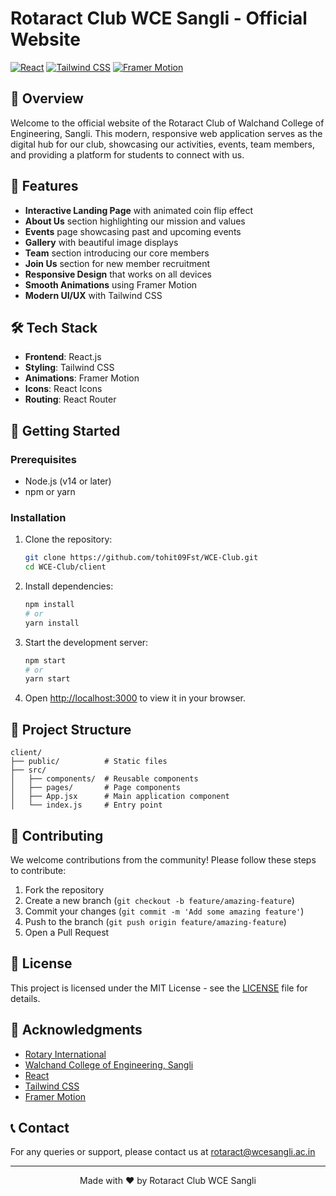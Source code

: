 # Rotaract Club WCE Sangli - Official Website

[![React](https://img.shields.io/badge/React-20232A?style=for-the-badge&logo=react&logoColor=61DAFB)](https://reactjs.org/)
[![Tailwind CSS](https://img.shields.io/badge/Tailwind_CSS-38B2AC?style=for-the-badge&logo=tailwind-css&logoColor=white)](https://tailwindcss.com/)
[![Framer Motion](https://img.shields.io/badge/Framer_Motion-0055FF?style=for-the-badge&logo=framer&logoColor=white)](https://www.framer.com/motion/)

## 🌟 Overview

Welcome to the official website of the Rotaract Club of Walchand College of Engineering, Sangli. This modern, responsive web application serves as the digital hub for our club, showcasing our activities, events, team members, and providing a platform for students to connect with us.

## 🚀 Features

- **Interactive Landing Page** with animated coin flip effect
- **About Us** section highlighting our mission and values
- **Events** page showcasing past and upcoming events
- **Gallery** with beautiful image displays
- **Team** section introducing our core members
- **Join Us** section for new member recruitment
- **Responsive Design** that works on all devices
- **Smooth Animations** using Framer Motion
- **Modern UI/UX** with Tailwind CSS

## 🛠️ Tech Stack

- **Frontend**: React.js
- **Styling**: Tailwind CSS
- **Animations**: Framer Motion
- **Icons**: React Icons
- **Routing**: React Router

## 🚀 Getting Started

### Prerequisites

- Node.js (v14 or later)
- npm or yarn

### Installation

1. Clone the repository:
   ```bash
   git clone https://github.com/tohit09Fst/WCE-Club.git
   cd WCE-Club/client
   ```

2. Install dependencies:
   ```bash
   npm install
   # or
   yarn install
   ```

3. Start the development server:
   ```bash
   npm start
   # or
   yarn start
   ```

4. Open [http://localhost:3000](http://localhost:3000) to view it in your browser.

## 📂 Project Structure

```
client/
├── public/          # Static files
├── src/
│   ├── components/  # Reusable components
│   ├── pages/       # Page components
│   ├── App.jsx      # Main application component
│   └── index.js     # Entry point
```

## 🤝 Contributing

We welcome contributions from the community! Please follow these steps to contribute:

1. Fork the repository
2. Create a new branch (`git checkout -b feature/amazing-feature`)
3. Commit your changes (`git commit -m 'Add some amazing feature'`)
4. Push to the branch (`git push origin feature/amazing-feature`)
5. Open a Pull Request

## 📝 License

This project is licensed under the MIT License - see the [LICENSE](LICENSE) file for details.

## 🙏 Acknowledgments

- [Rotary International](https://www.rotary.org/)
- [Walchand College of Engineering, Sangli](https://wce.ac.in/)
- [React](https://reactjs.org/)
- [Tailwind CSS](https://tailwindcss.com/)
- [Framer Motion](https://www.framer.com/motion/)

## 📞 Contact

For any queries or support, please contact us at [rotaract@wcesangli.ac.in](mailto:rotaract@wcesangli.ac.in)

---

<div align="center">
  Made with ❤️ by Rotaract Club WCE Sangli
</div>
